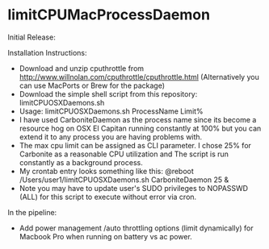 # limitCPUMacProcessDaemon
Initial Release: 

Installation Instructions:

- Download and unzip cputhrottle from http://www.willnolan.com/cputhrottle/cputhrottle.html (Alternatively you can use MacPorts or Brew for the package)
- Download the simple shell script from this repository:  limitCPUOSXDaemons.sh 
- Usage: limitCPUOSXDaemons.sh ProcessName Limit%
- I have used CarboniteDaemon as the process name since its become a resource hog on OSX El Capitan running constantly at 100% but you can extend it to any process you are having problems with. 
- The max cpu limit can be assigned as CLI parameter. I chose 25% for Carbonite as a reasonable CPU utilization and The script is run constantly as a background process.
- My crontab entry looks something like this: @reboot /Users/user1/limitCPUOSXDaemons.sh CarboniteDaemon 25 &
- Note you may have to update user's SUDO privileges to NOPASSWD (ALL) for this script to execute without error via cron.

In the pipeline:
- Add power management /auto throttling options (limit dynamically) for Macbook Pro when running on battery vs ac power. 
